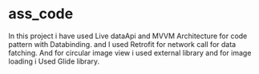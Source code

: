 # ass_code

In this project i have used Live dataApi and MVVM Architecture for code pattern with Databinding.
and I used Retrofit for network call for data fatching.
And for circular image view i used external library and for image loading i Used Glide library.
